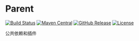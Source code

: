 # Parent

[![Build Status](https://img.shields.io/travis/drtrang/parent/master.svg?style=flat-square)](https://www.travis-ci.org/drtrang/parent)
[![Maven Central](https://img.shields.io/maven-central/v/com.github.drtrang/parent.svg?style=flat-square)](https://maven-badges.herokuapp.com/maven-central/com.github.drtrang/parent)
[![GitHub Release](https://img.shields.io/github/release/drtrang/parent.svg?style=flat-square)](https://github.com/drtrang/parent/releases)
[![License](http://img.shields.io/badge/license-apache%202-blue.svg?style=flat-square)](http://www.apache.org/licenses/LICENSE-2.0)

公共依赖和插件
